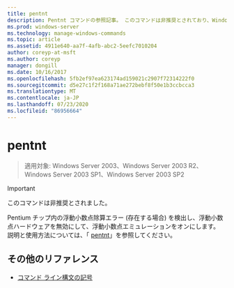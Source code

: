 ```yaml
---
title: pentnt
description: Pentnt コマンドの参照記事。 このコマンドは非推奨とされており、Windows の将来のリリースでサポートされるとは限りません。
ms.prod: windows-server
ms.technology: manage-windows-commands
ms.topic: article
ms.assetid: 4911e640-aa7f-4afb-abc2-5eefc7010204
author: coreyp-at-msft
ms.author: coreyp
manager: dongill
ms.date: 10/16/2017
ms.openlocfilehash: 5fb2ef97ea623174ad159021c2907f72314222f0
ms.sourcegitcommit: d5e27c1f2f168a71ae272bebf8f50e1b3ccbcca3
ms.translationtype: MT
ms.contentlocale: ja-JP
ms.lasthandoff: 07/23/2020
ms.locfileid: "86956664"
---
```

# <a name="pentnt"></a>pentnt

> 適用対象: Windows Server 2003、Windows Server 2003 R2、Windows Server 2003 SP1、Windows Server 2003 SP2

>[!IMPORTANT]
> このコマンドは非推奨とされました。

Pentium チップ内の浮動小数点除算エラー (存在する場合) を検出し、浮動小数点ハードウェアを無効にして、浮動小数点エミュレーションをオンにします。 説明と使用方法については、「 [pentnt](/previous-versions/orphan-topics/ws.10/cc755868(v=ws.10))」を参照してください。

## <a name="additional-references"></a>その他のリファレンス

- [コマンド ライン構文の記号](command-line-syntax-key.md)
